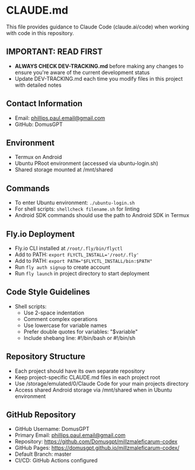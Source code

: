 # CLAUDE.md

This file provides guidance to Claude Code (claude.ai/code) when working with code in this repository.

## IMPORTANT: READ FIRST
- **ALWAYS CHECK DEV-TRACKING.md** before making any changes to ensure you're aware of the current development status
- Update DEV-TRACKING.md each time you modify files in this project with detailed notes

## Contact Information
- Email: phillips.paul.email@gmail.com
- GitHub: DomusGPT

## Environment
- Termux on Android
- Ubuntu PRoot environment (accessed via ubuntu-login.sh)
- Shared storage mounted at /mnt/shared

## Commands
- To enter Ubuntu environment: `./ubuntu-login.sh`
- For shell scripts: `shellcheck filename.sh` for linting
- Android SDK commands should use the path to Android SDK in Termux

## Fly.io Deployment
- Fly.io CLI installed at `/root/.fly/bin/flyctl`
- Add to PATH: `export FLYCTL_INSTALL='/root/.fly'`
- Add to PATH: `export PATH="$FLYCTL_INSTALL/bin:$PATH"`
- Run `fly auth signup` to create account
- Run `fly launch` in project directory to start deployment

## Code Style Guidelines
- Shell scripts:
  - Use 2-space indentation
  - Comment complex operations
  - Use lowercase for variable names
  - Prefer double quotes for variables: "$variable"
  - Include shebang line: #!/bin/bash or #!/bin/sh
  
## Repository Structure
- Each project should have its own separate repository
- Keep project-specific CLAUDE.md files in each project root
- Use /storage/emulated/0/Claude Code for your main projects directory
- Access shared Android storage via /mnt/shared when in Ubuntu environment

## GitHub Repository
- GitHub Username: DomusGPT
- Primary Email: phillips.paul.email@gmail.com
- Repository: https://github.com/Domusgpt/millzmaleficarum-codex
- GitHub Pages: https://domusgpt.github.io/millzmaleficarum-codex/
- Default Branch: master
- CI/CD: GitHub Actions configured